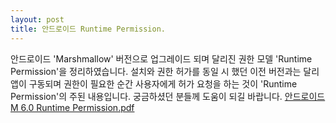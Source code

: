 ```yaml
---
layout: post
title: 안드로이드 Runtime Permission.
---
```


안드로이드 'Marshmallow' 버전으로 업그레이드 되며 달리진 권한 모델 'Runtime Permission'을 정리하였습니다. 설치와 권한 허가를 동일 시 했던 이전 버전과는 달리 앱이 구동되며 권한이 필요한 순간 사용자에게 허가 요청을 하는 것이 'Runtime Permission'의 주된 내용입니다. 궁금하셨던 분들께 도움이 되길 바랍니다.
[안드로이드 M 6.0 Runtime Permission.pdf](https://github.com/bongbongco/bongbongco.github.io/blob/master/_asset/안드로이드%20M%206.0%20Runtime%20Permission.pdf)
